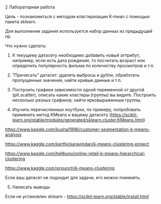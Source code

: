 2 Лабораторная работа

Цель - познакомиться с методом кластеризации K-mean с помощью пакета sklearn. 

Для выполнения задания используется набор данных из предыдущей лр.

Что нужно сделать:
1. К текущему датасету необходимо добавить новый аттрибут, например, если есть дата рождения, то посчитать возраст или определить популярность фильма по количеству просмотров и т.п.

2. "Причесать" датасет: удалить выбросы и дубли, обработать пропущенные значения, найти кривые данные и т.п.

3. Построить графики зависимости одной переменной от другой (plt.scatter), описать какие кластеры (группы) вы видите. Построить несколько разных графиков, найти ярковыраженные группы.

4. Изучить перечисленные ноутбуки, по примеру, попробовать применить метод KMeans к вашему датасету (https://scikit-learn.org/stable/modules/generated/sklearn.cluster.KMeans.html)

https://www.kaggle.com/kushal1996/customer-segmentation-k-means-analysis

https://www.kaggle.com/karthickaravindan/k-means-clustering-project

https://www.kaggle.com/hellbuoy/online-retail-k-means-hierarchical-clustering

https://www.kaggle.com/sirpunch/k-means-clustering

Если ваш датасет не подходит для задачи, его можно поменять. 

5. Написать выводы

Если не установлен sklearn - https://scikit-learn.org/stable/install.html

